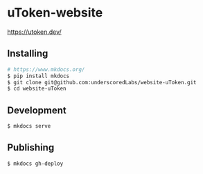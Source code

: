 # uToken-website

https://utoken.dev/

## Installing

```bash
# https://www.mkdocs.org/
$ pip install mkdocs
$ git clone git@github.com:underscoredLabs/website-uToken.git
$ cd website-uToken
```

## Development

```bash
$ mkdocs serve
```

## Publishing
```bash
$ mkdocs gh-deploy
```
